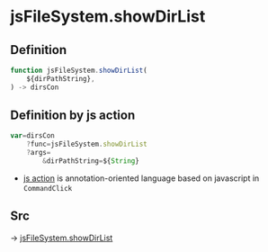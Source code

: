 # jsFileSystem.showDirList

## Definition

```js.js
function jsFileSystem.showDirList(
	${dirPathString},
) -> dirsCon
```


## Definition by js action

```js.js
var=dirsCon
	?func=jsFileSystem.showDirList
	?args=
		&dirPathString=${String}
```

- [js action](#) is annotation-oriented language based on javascript in `CommandClick`

## Src

-> [jsFileSystem.showDirList](https://github.com/puutaro/CommandClick/blob/master/app/src/main/java/com/puutaro/commandclick/fragment_lib/terminal_fragment/js_interface/file/JsFileSystem.kt#L402)


